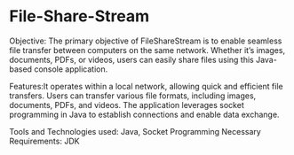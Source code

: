 # File-Share-Stream

Objective: The primary objective of FileShareStream is to enable seamless file transfer between computers on the same network. Whether it’s images, documents, PDFs, or videos, users can easily share files using this Java-based console application.

Features:It operates within a local network, allowing quick and efficient file transfers. Users can transfer various file formats, including images, documents, PDFs, and videos. The application leverages socket programming in Java to establish connections and enable data exchange.

Tools and Technologies used: Java, Socket Programming
Necessary Requirements: JDK
